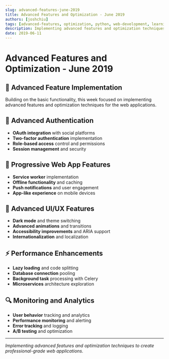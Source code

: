 ```yaml
---
slug: advanced-features-june-2019
title: Advanced Features and Optimization - June 2019
authors: [joshchiu]
tags: [advanced-features, optimization, python, web-development, learning]
description: Implementing advanced features and optimization techniques for web applications.
date: 2019-06-11
---
```


# Advanced Features and Optimization - June 2019

## 🚀 Advanced Feature Implementation

Building on the basic functionality, this week focused on implementing advanced features and optimization techniques for the web applications.

## 🔐 Advanced Authentication

- **OAuth integration** with social platforms
- **Two-factor authentication** implementation
- **Role-based access** control and permissions
- **Session management** and security

## 📱 Progressive Web App Features

- **Service worker** implementation
- **Offline functionality** and caching
- **Push notifications** and user engagement
- **App-like experience** on mobile devices

## 🎨 Advanced UI/UX Features

- **Dark mode** and theme switching
- **Advanced animations** and transitions
- **Accessibility improvements** and ARIA support
- **Internationalization** and localization

## ⚡ Performance Enhancements

- **Lazy loading** and code splitting
- **Database connection** pooling
- **Background task** processing with Celery
- **Microservices** architecture exploration

## 🔍 Monitoring and Analytics

- **User behavior** tracking and analytics
- **Performance monitoring** and alerting
- **Error tracking** and logging
- **A/B testing** and optimization

<!-- truncate -->

---

*Implementing advanced features and optimization techniques to create professional-grade web applications.*
